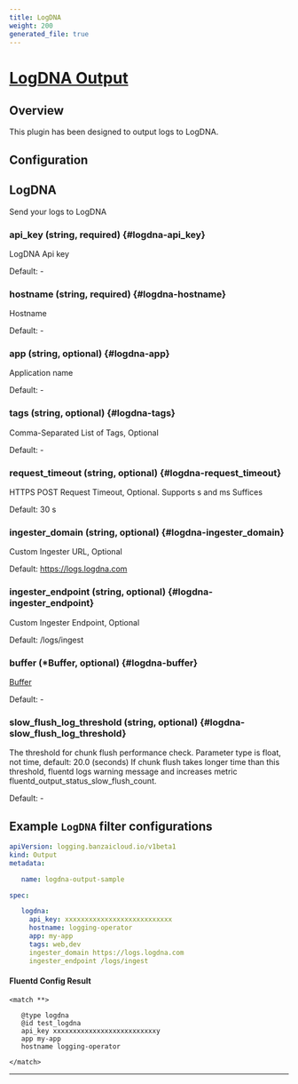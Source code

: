 ```yaml
---
title: LogDNA
weight: 200
generated_file: true
---
```


# [LogDNA Output](https://github.com/logdna/fluent-plugin-logdna)
## Overview
 This plugin has been designed to output logs to LogDNA.

## Configuration
## LogDNA

Send your logs to LogDNA

### api_key (string, required) {#logdna-api_key}

LogDNA Api key 

Default: -

### hostname (string, required) {#logdna-hostname}

Hostname 

Default: -

### app (string, optional) {#logdna-app}

Application name 

Default: -

### tags (string, optional) {#logdna-tags}

Comma-Separated List of Tags, Optional 

Default: -

### request_timeout (string, optional) {#logdna-request_timeout}

HTTPS POST Request Timeout, Optional. Supports s and ms Suffices  

Default:  30 s

### ingester_domain (string, optional) {#logdna-ingester_domain}

Custom Ingester URL, Optional  

Default:  https://logs.logdna.com

### ingester_endpoint (string, optional) {#logdna-ingester_endpoint}

Custom Ingester Endpoint, Optional  

Default:  /logs/ingest

### buffer (*Buffer, optional) {#logdna-buffer}

[Buffer](../buffer/) 

Default: -

### slow_flush_log_threshold (string, optional) {#logdna-slow_flush_log_threshold}

The threshold for chunk flush performance check. Parameter type is float, not time, default: 20.0 (seconds) If chunk flush takes longer time than this threshold, fluentd logs warning message and increases metric fluentd_output_status_slow_flush_count. 

Default: -


 ## Example `LogDNA` filter configurations
 ```yaml
 apiVersion: logging.banzaicloud.io/v1beta1
 kind: Output
 metadata:

	name: logdna-output-sample

 spec:

	logdna:
	  api_key: xxxxxxxxxxxxxxxxxxxxxxxxxxx
	  hostname: logging-operator
	  app: my-app
	  tags: web,dev
	  ingester_domain https://logs.logdna.com
	  ingester_endpoint /logs/ingest

 ```

 #### Fluentd Config Result
 ```
 <match **>

	@type logdna
	@id test_logdna
	api_key xxxxxxxxxxxxxxxxxxxxxxxxxxy
	app my-app
	hostname logging-operator

 </match>
 ```

---

